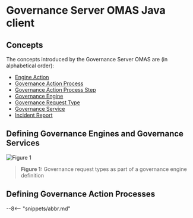 <!-- SPDX-License-Identifier: CC-BY-4.0 -->
<!-- Copyright Contributors to the ODPi Egeria project. -->


# Governance Server OMAS Java client

## Concepts

The concepts introduced by the Governance Server OMAS are (in alphabetical order):

* [Engine Action](/concepts/engine-action)
* [Governance Action Process](/concepts/governance-action-process)
* [Governance Action Process Step](/concepts/governance-action-process-step)
* [Governance Engine](/concepts/governance-engine)
* [Governance Request Type](/concepts/governance-request-type)
* [Governance Service](/concepts/governance-service)
* [Incident Report](/concepts/incident-report)



## Defining Governance Engines and Governance Services


![Figure 1](/concepts/governance-request-type.png)
> **Figure 1:** Governance request types as part of a governance engine definition


## Defining Governance Action Processes

--8<-- "snippets/abbr.md"

